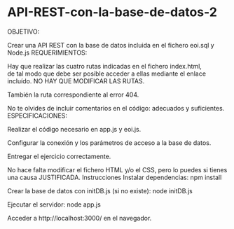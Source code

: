 # API-REST-con-la-base-de-datos-2

OBJETIVO:

Crear una API REST con la base de datos incluida en el fichero eoi.sql y Node.js
REQUERIMIENTOS:

Hay que realizar las cuatro rutas indicadas en el fichero index.html,  
de tal modo que debe ser posible acceder a ellas mediante el enlace incluído.
NO HAY QUE MODIFICAR LAS RUTAS.

También la ruta correspondiente al error 404. 

No te olvides de incluir comentarios en el código: adecuados y suficientes.
ESPECIFICACIONES:

Realizar el código necesario en app.js y eoi.js.

Configurar la conexión y los parámetros de acceso a la base de datos.

Entregar el ejercicio correctamente.

No hace falta modificar el fichero HTML y/o el CSS, 
pero lo puedes si tienes una causa JUSTIFICADA.
Instrucciones
Instalar dependencias: npm install

Crear la base de datos con initDB.js (si no existe): node initDB.js

Ejecutar el servidor: node app.js

Acceder a http://localhost:3000/ en el navegador.

